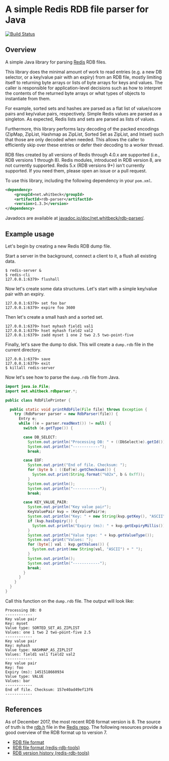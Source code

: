 # A simple Redis RDB file parser for Java

[![Build Status](https://travis-ci.org/jwhitbeck/java-rdb-parser.png)](https://travis-ci.org/jwhitbeck/java-rdb-parser.png)

## Overview

A simple Java library for parsing [Redis](http://redis.io) RDB files.

This library does the minimal amount of work to read entries (e.g. a new DB selector, or a key/value pair with
an expiry) from an RDB file, mostly limiting itself to returning byte arrays or lists of byte arrays for keys
and values. The caller is responsible for application-level decisions such as how to interpret the contents of
the returned byte arrays or what types of objects to instantiate from them.

For example, sorted sets and hashes are parsed as a flat list of value/score pairs and key/value pairs,
respectively. Simple Redis values are parsed as a singleton. As expected, Redis lists and sets are parsed as
lists of values.

Furthermore, this library performs lazy decoding of the packed encodings (ZipMap, ZipList, Hashmap as ZipList,
Sorted Set as ZipList, and Intset) such that those are only decoded when needed. This allows the caller to
efficiently skip over these entries or defer their decoding to a worker thread.

RDB files created by all versions of Redis through 4.0.x are supported (i.e., RDB versions 1 through 8). Redis
modules, introduced in RDB version 8, are not currently supported. Redis 5.x (RDB versions 9+) isn't currently
supported. If you need them, please open an issue or a pull request.

To use this library, including the following dependency in your `pom.xml`.

```xml
<dependency>
    <groupId>net.whitbeck</groupId>
    <artifactId>rdb-parser</artifactId>
    <version>1.3.3</version>
</dependency>
```

Javadocs are available at
[javadoc.io/doc/net.whitbeck/rdb-parser/](http://www.javadoc.io/doc/net.whitbeck/rdb-parser/).

## Example usage

Let's begin by creating a new Redis RDB dump file.

Start a server in the background, connect a client to it, a flush all existing data.

```
$ redis-server &
$ redis-cli
127.0.0.1:6379> flushall
```

Now let's create some data structures. Let's start with a simple key/value pair with an expiry.

```
127.0.0.1:6379> set foo bar
127.0.0.1:6379> expire foo 3600
```

Then let's create a small hash and a sorted set.

```
127.0.0.1:6379> hset myhash field1 val1
127.0.0.1:6379> hset myhash field2 val2
127.0.0.1:6379> zadd myset 1 one 2 two 2.5 two-point-five
```

Finally, let's save the dump to disk. This will create a `dump.rdb` file in the current directory.

```
127.0.0.1:6379> save
127.0.0.1:6379> exit
$ killall redis-server
```
Now let's see how to parse the `dump.rdb` file from Java.

```java
import java.io.File;
import net.whitbeck.rdbparser.*;

public class RdbFilePrinter {

  public static void printRdbFile(File file) throws Exception {
    try (RdbParser parser = new RdbParser(file)) {
      Entry e;
      while ((e = parser.readNext()) != null) {
        switch (e.getType()) {

        case DB_SELECT:
          System.out.println("Processing DB: " + ((DbSelect)e).getId());
          System.out.println("------------");
          break;

        case EOF:
          System.out.print("End of file. Checksum: ");
          for (byte b : ((Eof)e).getChecksum()) {
            System.out.print(String.format("%02x", b & 0xff));
          }
          System.out.println();
          System.out.println("------------");
          break;

        case KEY_VALUE_PAIR:
          System.out.println("Key value pair");
          KeyValuePair kvp = (KeyValuePair)e;
          System.out.println("Key: " + new String(kvp.getKey(), "ASCII"));
          if (kvp.hasExpiry()) {
            System.out.println("Expiry (ms): " + kvp.getExpiryMillis());
          }
          System.out.println("Value type: " + kvp.getValueType());
          System.out.print("Values: ");
          for (byte[] val : kvp.getValues()) {
            System.out.print(new String(val, "ASCII") + " ");
          }
          System.out.println();
          System.out.println("------------");
          break;
        }
      }
    }
  }
}
```

Call this function on the `dump.rdb` file. The output will look like:

```
Processing DB: 0
------------
Key value pair
Key: myset
Value type: SORTED_SET_AS_ZIPLIST
Values: one 1 two 2 two-point-five 2.5
------------
Key value pair
Key: myhash
Value type: HASHMAP_AS_ZIPLIST
Values: field1 val1 field2 val2
------------
Key value pair
Key: foo
Expiry (ms): 1451518660934
Value type: VALUE
Values: bar
------------
End of file. Checksum: 157e40ad49ef13f6
------------
```

## References

As of December 2017, the most recent RDB format version is 8. The source of truth is the
[rdb.h][] file in the [Redis repo][]. The following resources provide a good overview of the RDB format up
to version 7.

- [RDB file format](http://rdb.fnordig.de/file_format.html)
- [RDB file format (redis-rdb-tools)](https://github.com/sripathikrishnan/redis-rdb-tools/wiki/Redis-RDB-Dump-File-Format)
- [RDB version history (redis-rdb-tools)](https://github.com/sripathikrishnan/redis-rdb-tools/blob/master/docs/RDB_Version_History.textile)

[rdb.h]: https://github.com/antirez/redis/blob/unstable/src/rdb.h
[Redis repo]: https://github.com/antirez/redis
